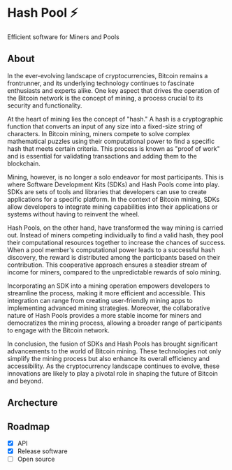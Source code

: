 # Hash Pool ⚡

Efficient software for Miners and Pools

## About

In the ever-evolving landscape of cryptocurrencies, Bitcoin remains a frontrunner, and its underlying technology continues to fascinate enthusiasts and experts alike. One key aspect that drives the operation of the Bitcoin network is the concept of mining, a process crucial to its security and functionality.

At the heart of mining lies the concept of "hash." A hash is a cryptographic function that converts an input of any size into a fixed-size string of characters. In Bitcoin mining, miners compete to solve complex mathematical puzzles using their computational power to find a specific hash that meets certain criteria. This process is known as "proof of work" and is essential for validating transactions and adding them to the blockchain.

Mining, however, is no longer a solo endeavor for most participants. This is where Software Development Kits (SDKs) and Hash Pools come into play. SDKs are sets of tools and libraries that developers can use to create applications for a specific platform. In the context of Bitcoin mining, SDKs allow developers to integrate mining capabilities into their applications or systems without having to reinvent the wheel.

Hash Pools, on the other hand, have transformed the way mining is carried out. Instead of miners competing individually to find a valid hash, they pool their computational resources together to increase the chances of success. When a pool member's computational power leads to a successful hash discovery, the reward is distributed among the participants based on their contribution. This cooperative approach ensures a steadier stream of income for miners, compared to the unpredictable rewards of solo mining.

Incorporating an SDK into a mining operation empowers developers to streamline the process, making it more efficient and accessible. This integration can range from creating user-friendly mining apps to implementing advanced mining strategies. Moreover, the collaborative nature of Hash Pools provides a more stable income for miners and democratizes the mining process, allowing a broader range of participants to engage with the Bitcoin network.

In conclusion, the fusion of SDKs and Hash Pools has brought significant advancements to the world of Bitcoin mining. These technologies not only simplify the mining process but also enhance its overall efficiency and accessibility. As the cryptocurrency landscape continues to evolve, these innovations are likely to play a pivotal role in shaping the future of Bitcoin and beyond.

## Archecture


## Roadmap

- [x] API
- [x] Release software
- [ ] Open source
